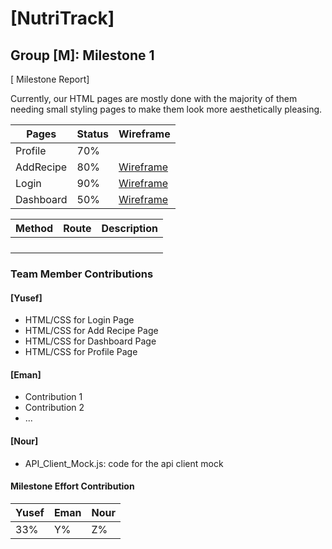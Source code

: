 # [NutriTrack]
## Group [M]: Milestone 1


[ Milestone Report]

Currently, our HTML pages are mostly done with the majority of them needing small styling pages to make them look more 
aesthetically pleasing.

Pages | Status | Wireframe
------|--------|---------
Profile | 70% | |
AddRecipe | 80% | [Wireframe](https://github.ncsu.edu/engr-csc342/csc342-2024Spring-GroupM/tree/main/Proposal/Wireframes) |
Login | 90% | [Wireframe](https://github.ncsu.edu/engr-csc342/csc342-2024Spring-GroupM/tree/main/Proposal/Wireframes) |
Dashboard | 50% | [Wireframe](https://github.ncsu.edu/engr-csc342/csc342-2024Spring-GroupM/tree/main/Proposal/Wireframes) |

Method | Route | Description
-------|-------|-------------
||
||
||
||

### Team Member Contributions

#### [Yusef]

* HTML/CSS for Login Page
* HTML/CSS for Add Recipe Page
* HTML/CSS for Dashboard Page 
* HTML/CSS for Profile Page

#### [Eman]

* Contribution 1
* Contribution 2
* ...

#### [Nour]

* API_Client_Mock.js: code for the api client mock  


#### Milestone Effort Contribution

Yusef | Eman | Nour
------------- | ------------- | -------------
33%            | Y%            | Z%
